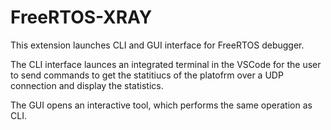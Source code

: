 # FreeRTOS-XRAY

This extension launches CLI and GUI interface for FreeRTOS debugger.

The CLI interface launces an integrated terminal in the VSCode for the user to send commands to get the statitiucs of the platofrm over a UDP connection and display the statistics.

The GUI opens an interactive tool, which performs the same operation as CLI.
